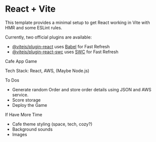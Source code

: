 # React + Vite

This template provides a minimal setup to get React working in Vite with HMR and some ESLint rules.

Currently, two official plugins are available:

- [@vitejs/plugin-react](https://github.com/vitejs/vite-plugin-react/blob/main/packages/plugin-react/README.md) uses [Babel](https://babeljs.io/) for Fast Refresh
- [@vitejs/plugin-react-swc](https://github.com/vitejs/vite-plugin-react-swc) uses [SWC](https://swc.rs/) for Fast Refresh

Cafe App Game

Tech Stack: React, AWS, (Maybe Node.js)

To Dos
- Generate random Order and store order details using JSON and AWS service.
- Score storage
- Deploy the Game

If Have More Time
- Cafe theme styling (space, tech, cozy?)
- Background sounds
- Images